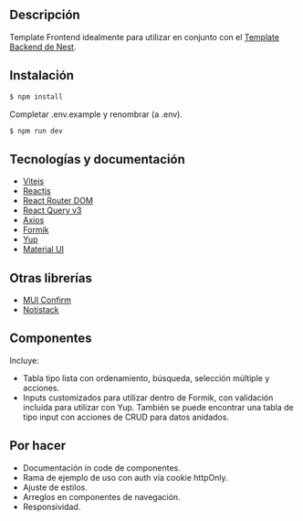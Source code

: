 ## Descripción

Template Frontend idealmente para utilizar en conjunto con el [Template Backend de Nest](https://github.com/Raam4/backend-template).


## Instalación

```bash
$ npm install
```
Completar .env.example y renombrar (a .env).

```bash
$ npm run dev
```


## Tecnologías y documentación

- [Vitejs](https://vitejs.dev/)
- [Reactjs](https://react.dev/)
- [React Router DOM](https://reactrouter.com/en/main)
- [React Query v3](https://tanstack.com/query/v3/docs/react/overview)
- [Axios](https://axios-http.com/)
- [Formik](https://formik.org/)
- [Yup](https://www.npmjs.com/package/yup)
- [Material UI](https://mui.com/material-ui/getting-started/overview/)


## Otras librerías

- [MUI Confirm](https://www.npmjs.com/package/material-ui-confirm)
- [Notistack](https://notistack.com/getting-started)

## Componentes

Incluye:
- Tabla tipo lista con ordenamiento, búsqueda, selección múltiple y acciones.
- Inputs customizados para utilizar dentro de Formik, con validación incluida para utilizar con Yup. También se puede encontrar una tabla de tipo input con acciones de CRUD para datos anidados.

## Por hacer
- Documentación in code de componentes.
- Rama de ejemplo de uso con auth vía cookie httpOnly.
- Ajuste de estilos.
- Arreglos en componentes de navegación.
- Responsividad.